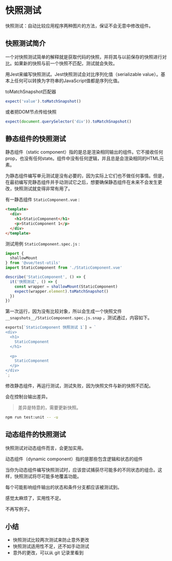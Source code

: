 # 快照测试

快照测试：自动比较应用程序两种图片的方法，保证不会无意中修改组件。

## 快照测试简介

一个对快照测试简单的解释就是获取代码的快照，并将其与以前保存的快照进行对比。如果新的快照与前一个快照不匹配，测试就会失败。

用Jest来编写快照测试。Jest快照测试会对比序列化值（serializable value）。基本上任何可以转换为字符串的JavaScript值都是序列化值。

toMatchSnapshot匹配器

```js
expect('value').toMatchSnapshot()
```

或者把DOM节点传给快照

```js
expect(document.querySelector('div')).toMatchSnapshot()
```

## 静态组件的快照测试

静态组件（static component）指的是总是渲染相同输出的组件。它不接收任何prop，也没有任何state。组件中没有任何逻辑，并且总是会渲染相同的HTML元素。

为静态组件编写单元测试是没有必要的，因为实际上它们也不做任何事情。但是，在最初编写完静态组件并手动测试它之后，想要确保静态组件在未来不会发生更改，快照测试就变得非常有用了。

有一静态组件 `StaticComponent.vue` :

```HTML
<template>
  <div>
    <h1>StaticComponent</h1>
    <p>StaticComponent 1</p>
  </div>
</template>
```

测试用例 `StaticComponent.spec.js` :

```js
import {
  shallowMount
} from '@vue/test-utils'
import StaticComponent from './StaticComponent.vue'

describe('StaticComponent', () => {
  it('快照测试', () => {
    const wrapper = shallowMount(StaticComponent)
    expect(wrapper.element).toMatchSnapshot()
  })
})
```

第一次运行，因为没有比较对象，所以会生成一个快照文件 `__snapshots__/StaticComponent.spec.js.snap` ，测试通过，内容如下。

```js
exports[`StaticComponent 快照测试 1`] = `
<div>
  <h1>
    StaticComponent
  </h1>
   
  <p>
    StaticComponent
  </p>
</div>
`;
```

修改静态组件，再运行测试，测试失败，因为快照文件与新的快照不匹配。

会在控制台输出差异。

> 差异是特意的，需要更新快照。

```bash
npm run test:unit -- -u
```

## 动态组件的快照测试

快照测试对动态组件而言，会更加实用。

动态组件（dynamic component）指的是那些包含逻辑和状态的组件

当你为动态组件编写快照测试时，应该尝试捕获尽可能多的不同状态的组合。这样，快照测试将尽可能多地覆盖功能。

每个可能影响组件输出的状态和条件分支都应该被测试到。

感觉太麻烦了，实用性不足。

不再写例子。

## 小结

* 快照测试比较两次测试来防止意外更改
* 快照测试适用性不足，还不如手动测试
* 意外的更改，可以从 git 记录里看到
